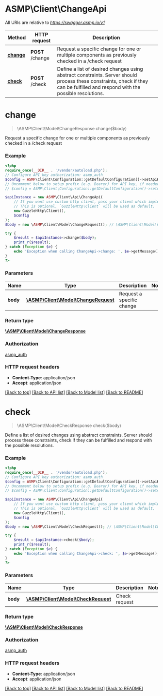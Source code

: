 # ASMP\Client\ChangeApi

All URIs are relative to *https://swagger.asmp.io/v1*

Method | HTTP request | Description
------------- | ------------- | -------------
[**change**](ChangeApi.md#change) | **POST** /change | Request a specific change for one or multiple components as previously checked in a /check request
[**check**](ChangeApi.md#check) | **POST** /check | Define a list of desired changes using abstract constraints. Server should process these constraints, check if they can be fulfilled and respond with the possible resolutions.

# **change**
> \ASMP\Client\Model\ChangeResponse change($body)

Request a specific change for one or multiple components as previously checked in a /check request

### Example
```php
<?php
require_once(__DIR__ . '/vendor/autoload.php');
// Configure API key authorization: asmp_auth
$config = ASMP\Client\Configuration::getDefaultConfiguration()->setApiKey('X-API-KEY', 'YOUR_API_KEY');
// Uncomment below to setup prefix (e.g. Bearer) for API key, if needed
// $config = ASMP\Client\Configuration::getDefaultConfiguration()->setApiKeyPrefix('X-API-KEY', 'Bearer');

$apiInstance = new ASMP\Client\Api\ChangeApi(
    // If you want use custom http client, pass your client which implements `GuzzleHttp\ClientInterface`.
    // This is optional, `GuzzleHttp\Client` will be used as default.
    new GuzzleHttp\Client(),
    $config
);
$body = new \ASMP\Client\Model\ChangeRequest(); // \ASMP\Client\Model\ChangeRequest | Request a specific change

try {
    $result = $apiInstance->change($body);
    print_r($result);
} catch (Exception $e) {
    echo 'Exception when calling ChangeApi->change: ', $e->getMessage(), PHP_EOL;
}
?>
```

### Parameters

Name | Type | Description  | Notes
------------- | ------------- | ------------- | -------------
 **body** | [**\ASMP\Client\Model\ChangeRequest**](../Model/ChangeRequest.md)| Request a specific change |

### Return type

[**\ASMP\Client\Model\ChangeResponse**](../Model/ChangeResponse.md)

### Authorization

[asmp_auth](../../README.md#asmp_auth)

### HTTP request headers

 - **Content-Type**: application/json
 - **Accept**: application/json

[[Back to top]](#) [[Back to API list]](../../README.md#documentation-for-api-endpoints) [[Back to Model list]](../../README.md#documentation-for-models) [[Back to README]](../../README.md)

# **check**
> \ASMP\Client\Model\CheckResponse check($body)

Define a list of desired changes using abstract constraints. Server should process these constraints, check if they can be fulfilled and respond with the possible resolutions.

### Example
```php
<?php
require_once(__DIR__ . '/vendor/autoload.php');
// Configure API key authorization: asmp_auth
$config = ASMP\Client\Configuration::getDefaultConfiguration()->setApiKey('X-API-KEY', 'YOUR_API_KEY');
// Uncomment below to setup prefix (e.g. Bearer) for API key, if needed
// $config = ASMP\Client\Configuration::getDefaultConfiguration()->setApiKeyPrefix('X-API-KEY', 'Bearer');

$apiInstance = new ASMP\Client\Api\ChangeApi(
    // If you want use custom http client, pass your client which implements `GuzzleHttp\ClientInterface`.
    // This is optional, `GuzzleHttp\Client` will be used as default.
    new GuzzleHttp\Client(),
    $config
);
$body = new \ASMP\Client\Model\CheckRequest(); // \ASMP\Client\Model\CheckRequest | Check request

try {
    $result = $apiInstance->check($body);
    print_r($result);
} catch (Exception $e) {
    echo 'Exception when calling ChangeApi->check: ', $e->getMessage(), PHP_EOL;
}
?>
```

### Parameters

Name | Type | Description  | Notes
------------- | ------------- | ------------- | -------------
 **body** | [**\ASMP\Client\Model\CheckRequest**](../Model/CheckRequest.md)| Check request |

### Return type

[**\ASMP\Client\Model\CheckResponse**](../Model/CheckResponse.md)

### Authorization

[asmp_auth](../../README.md#asmp_auth)

### HTTP request headers

 - **Content-Type**: application/json
 - **Accept**: application/json

[[Back to top]](#) [[Back to API list]](../../README.md#documentation-for-api-endpoints) [[Back to Model list]](../../README.md#documentation-for-models) [[Back to README]](../../README.md)

